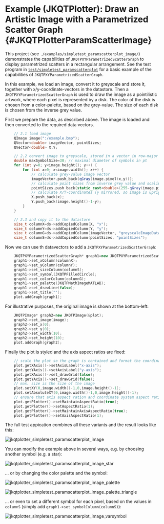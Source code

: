 # Example (JKQTPlotter): Draw an Artistic Image with a Parametrized Scatter Graph {#JKQTPlotterParamScatterImage}
This project (see `./examples/simpletest_paramscatterplot_image/`) demonstrates the capabilities of `JKQTPXYParametrizedScatterGraph` to display parametrized scatters in a rectangular arrangement. See the test program in [`test/simpletest_paramscatterplot`](../simpletest_paramscatterplot) for a basic example of the capabilities of `JKQTPXYParametrizedScatterGraph`.

In this example, we load an image, convert it to greyscale and store it, together with x/y-coordinate-vectors in the datastore. Then a `JKQTPXYParametrizedScatterGraph` is used to draw the image as a pointilistic artwork, where each pixel is represented by a disk. The color of the disk is chosen from a color-palette, based on the grey-value. The size of each disk is chosen from the inverse grey value.

First we prepare the data, as described above. The image is loaded and then converted to the required data vectors.
```.cpp
    // 2.1 load image
    QImage image(":/example.bmp");
    QVector<double> imageVector, pointSizes;
    QVector<double> X,Y;

    // 2.2 convert image to greyscale, stored in a vector in row-major order
    double maxSymbolSize=30; // maximal diameter of symbols in pt
    for (int y=0; y<image.height(); y++) {
        for (int x=0; x<image.width(); x++) {
            // calculate grey-value image vector
            imageVector.push_back(qGray(image.pixel(x,y)));
            // calculate point sizes from inverse grey value and scaling between 0 and maxSymbolSize
            pointSizes.push_back(static_cast<double>(255-qGray(image.pixel(x,y)))/255.0*maxSymbolSize);
            // calculate X/Y-coordinates (y mirrored, so image is upright)
            X.push_back(x);
            Y.push_back(image.height()-1-y);
        }
    }

    // 2.3 and copy it to the datastore
    size_t columnX=ds->addCopiedColumn(X, "x");
    size_t columnY=ds->addCopiedColumn(Y, "y");
    size_t columnG=ds->addCopiedColumn(imageVector, "greyscaleImageData");
    size_t columnS=ds->addCopiedColumn(pointSizes, "pointSizes");
```

Now we can use th datavectors to add a `JKQTPXYParametrizedScatterGraph`:
```.cpp
    JKQTPXYParametrizedScatterGraph* graph1=new JKQTPXYParametrizedScatterGraph(&plot);
    graph1->set_xColumn(columnX);
    graph1->set_yColumn(columnY);
    graph1->set_sizeColumn(columnS);
    graph1->set_symbol(JKQTPFilledCircle);
    graph1->set_colorColumn(columnG);
    graph1->set_palette(JKQTPMathImageMATLAB);
    graph1->set_drawLine(false);
    graph1->set_title("");
    plot.addGraph(graph1);
```

For illustrative purposes, the original image is shown at the bottom-left:
```.cpp
    JKQTPImage* graph2=new JKQTPImage(&plot);
    graph2->set_image(image);
    graph2->set_x(0);
    graph2->set_y(0);
    graph2->set_width(10);
    graph2->set_height(10);
    plot.addGraph(graph2);
```

Finally the plot is styled and the axis aspect ratios are fixed:
```.cpp
    // scale the plot so the graph is contained and format the coordinate system
    plot.getXAxis()->setAxisLabel("x-axis");
    plot.getYAxis()->setAxisLabel("y-axis");
    plot.getXAxis()->set_drawGrid(false);
    plot.getYAxis()->set_drawGrid(false);
    // max. size is the size of the image
    plot.setXY(0,image.width()-1,0,image.height()-1);
    plot.setAbsoluteXY(0,image.width()-1,0,image.height()-1);
    // ensure that axis aspect ration and coordinate system aspect ratio are maintained
    plot.getPlotter()->setMaintainAspectRatio(true);
    plot.getPlotter()->setAspectRatio(1);
    plot.getPlotter()->setMaintainAxisAspectRatio(true);
    plot.getPlotter()->setAxisAspectRatio(1);
```

The full test appication combines all these variants and the result looks like this:

![jkqtplotter_simpletest_paramscatterplot_image](../../screenshots/jkqtplotter_simpletest_paramscatterplot_image.png)

You can modify the example above in several ways, e.g. by choosing another symbol (e.g. a star):

![jkqtplotter_simpletest_paramscatterplot_image_star](../../screenshots/jkqtplotter_simpletest_paramscatterplot_image_star.png)

... or by changing the color palette and the symbol:

![jkqtplotter_simpletest_paramscatterplot_image_palette](../../screenshots/jkqtplotter_simpletest_paramscatterplot_image_palette.png)

![jkqtplotter_simpletest_paramscatterplot_image_palette_triangle](../../screenshots/jkqtplotter_simpletest_paramscatterplot_image_palette_triangle.png)

... or even  to set a different symbol for each pixel, based on the values in `columnS` (simply add `graph1->set_symbolColumn(columnS)`):


![jkqtplotter_simpletest_paramscatterplot_image_varsymbol](../../screenshots/jkqtplotter_simpletest_paramscatterplot_image_varsymbol.png)

